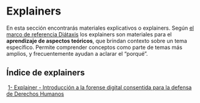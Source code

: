 # Explainers 

En esta sección encontrarás materiales explicativos o explainers. Según [el marco de referencia Diátaxis](https://diataxis.fr) los explainers son materiales para el **aprendizaje de aspectos teóricos**, que brindan contexto sobre un tema específico. Permite comprender conceptos como parte de temas más amplios, y frecuentemente ayudan a aclarar el “porqué”.

## Índice de explainers

​	[1- Explainer - Introducción a la forense digital consentida para la defensa de Derechos Humanos](01-explainer-introduccion-forense-digital/)
